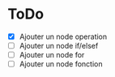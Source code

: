 # ToDo

-   [x] Ajouter un node operation
-   [ ] Ajouter un node if/elsef
-   [ ] Ajouter un node for
-   [ ] Ajouter un node fonction
